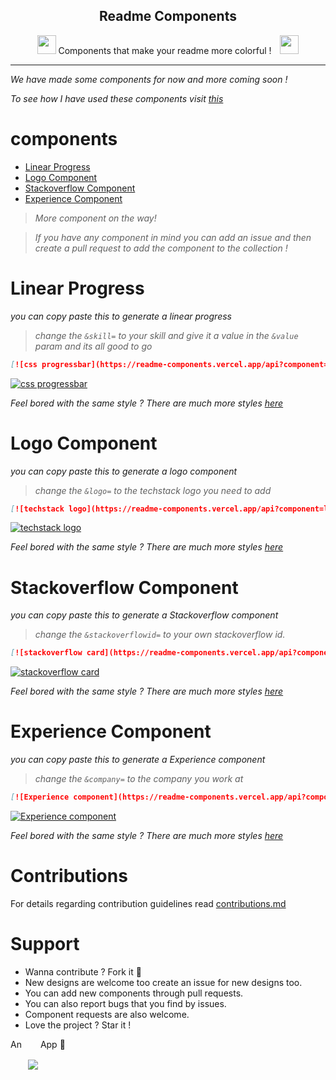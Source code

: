 <p align="center">
 <h2 align="center">Readme Components</h2>
 <p align="center"><img style="margin-bottom:-10px; height: 30px; width:30px;  " src="https://readme-components.vercel.app/api?component=logo&logo=react&fill=linear-gradient%2862deg%2C%20%238EC5FC%200%25%2C%20%23E0C3FC%20100%25%29%3B%0A&text=false&animation=spin"/>
 Components that make your readme more colorful !
<img style="margin-bottom:-10px; height: 30px; width:30px;  margin-left: 10px;" src="https://readme-components.vercel.app/api?component=logo&logo=react&fill=linear-gradient%2862deg%2C%20%238EC5FC%200%25%2C%20%23E0C3FC%20100%25%29%3B%0A&text=false&animation=spin"/></p>
</p>
<hr>

*We have made some components for now and more coming soon !*

*To see how I have used these components visit [this](https://github.com/harish-sethuraman)*
# components
- [Linear Progress](#linear-progress)
- [Logo Component](#logo-component)
- [Stackoverflow Component](#stackoverflow-component)
- [Experience Component](#experience-component)

>*More component on the way!*

>*If you have any component in mind you can add an issue and then create a pull request to add the component to the collection !*

 # Linear Progress
 *you can copy paste this to generate a linear progress*

>*change the `&skill=` to your skill and give it a value in the `&value` param and its all good to go*

 ```md
 [![css progressbar](https://readme-components.vercel.app/api?component=linearprogress&skill=css&value=50)](https://github.com/harish-sethuraman/readme-components)
 ```
 [![css progressbar](https://readme-components.vercel.app/api?component=linearprogress&skill=css&value=50)](https://github.com/harish-sethuraman/readme-components)

 *Feel bored with the same style ? There are much more styles [here](https://github.com/harish-sethuraman/readme-components/blob/master/docs/linearProgress.md)*

 # Logo Component
 *you can copy paste this to generate a logo component*

>*change the `&logo=` to the techstack logo you need to add*

 ```md
 [![techstack logo](https://readme-components.vercel.app/api?component=logo&logo=react)](https://github.com/harish-sethuraman/readme-components)
 ```
 [![techstack logo](https://readme-components.vercel.app/api?component=logo&logo=react)](https://github.com/harish-sethuraman/readme-components)

 *Feel bored with the same style ? There are much more styles [here](https://github.com/harish-sethuraman/readme-components/blob/master/docs/logoComponent.md)*

 # Stackoverflow Component
 *you can copy paste this to generate a Stackoverflow component*

>*change the `&stackoverflowid=` to your own stackoverflow id.*

 ```md
 [![stackoverflow card](https://readme-components.vercel.app/api?component=stackoverflow&stackoverflowid=22656)](https://github.com/harish-sethuraman/readme-components)
 ```
 [![stackoverflow card](https://readme-components.vercel.app/api?component=stackoverflow&stackoverflowid=22656)](https://github.com/harish-sethuraman/readme-components)

 *Feel bored with the same style ? There are much more styles [here](https://github.com/harish-sethuraman/readme-components/blob/master/docs/stackoverflowCard.md)*

 # Experience Component
 *you can copy paste this to generate a Experience component*

>*change the `&company=` to the company you work at*

 ```md
 [![Experience component](https://readme-components.vercel.app/api?component=experience&company=freshworks)](https://github.com/harish-sethuraman/readme-components)
 ```
[![Experience component](https://readme-components.vercel.app/api?component=experience&company=freshworks)](https://github.com/harish-sethuraman/readme-components)

 *Feel bored with the same style ? There are much more styles [here](https://github.com/harish-sethuraman/readme-components/blob/master/docs/experienceComponent.md)*

 # Contributions 
 For details regarding contribution guidelines read [contributions.md](https://github.com/harish-sethuraman/readme-components/blob/master/contribution.md)

 # Support
 - Wanna contribute ? Fork it :purple_heart:
 - New designs are welcome too create an issue for new designs too.
 - You can add new components through pull requests.
 - You can also report bugs that you find by issues.
 - Component requests are also welcome.
 - Love the project ? Star it !


An<a><img style="margin-bottom: -35px; margin-left: 10px;" src="https://readme-components.vercel.app/api?component=logo&logo=javascript&fill=linear-gradient%2862deg%2C%20%238EC5FC%200%25%2C%20%23E0C3FC%20100%25%29%3B%0A&text=false"/></a>
App :purple_heart:

